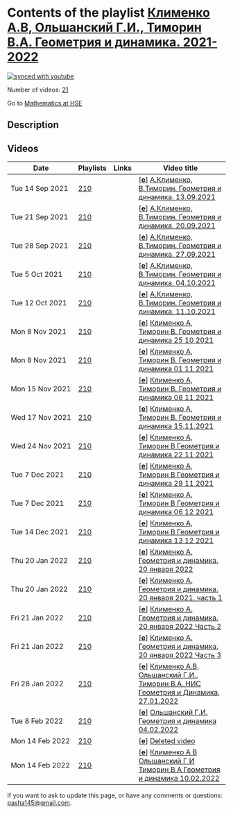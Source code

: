 # Contents of the playlist [Клименко А.В, Ольшанский Г.И., Тиморин В.А. Геометрия и динамика. 2021-2022](https://www.youtube.com/playlist?list=PLq3E5oubNNoDUEhSn6ruzvKmSNeRBtR_j)

[![synced with youtube](https://img.shields.io/github/last-commit/mathphysschool/mathphysschool.github.io/autoupdate1?label=synced%20with%20youtube)](https://github.com/mathphysschool/mathphysschool.github.io/commits/autoupdate1)

Number of videos: [21](#videos)

Go to [Mathematics at HSE](../README.md)

## Description



## Videos

|Date|Playlists|Links|Video title|
|---|---|---|---|
| Tue&nbsp;14&nbsp;Sep&nbsp;2021 | [210](../playlists/210 "Клименко А.В, Ольшанский Г.И., Тиморин В.А. Геометрия и динамика. 2021-2022") |  | [[**e**](https://studio.youtube.com/video/1qK243sb-KA/edit "Edit")] [А.Клименко, В.Тиморин. Геометрия и динамика. 13.09.2021](https://www.youtube.com/watch?v=1qK243sb-KA&list=PLq3E5oubNNoDUEhSn6ruzvKmSNeRBtR_j) |
| Tue&nbsp;21&nbsp;Sep&nbsp;2021 | [210](../playlists/210 "Клименко А.В, Ольшанский Г.И., Тиморин В.А. Геометрия и динамика. 2021-2022") |  | [[**e**](https://studio.youtube.com/video/J18EXlURyHg/edit "Edit")] [А.Клименко, В.Тиморин. Геометрия и динамика. 20.09.2021](https://www.youtube.com/watch?v=J18EXlURyHg&list=PLq3E5oubNNoDUEhSn6ruzvKmSNeRBtR_j) |
| Tue&nbsp;28&nbsp;Sep&nbsp;2021 | [210](../playlists/210 "Клименко А.В, Ольшанский Г.И., Тиморин В.А. Геометрия и динамика. 2021-2022") |  | [[**e**](https://studio.youtube.com/video/x3ByG2NuCT4/edit "Edit")] [А.Клименко, В.Тиморин. Геометрия и динамика. 27.09.2021](https://www.youtube.com/watch?v=x3ByG2NuCT4&list=PLq3E5oubNNoDUEhSn6ruzvKmSNeRBtR_j) |
| Tue&nbsp;5&nbsp;Oct&nbsp;2021 | [210](../playlists/210 "Клименко А.В, Ольшанский Г.И., Тиморин В.А. Геометрия и динамика. 2021-2022") |  | [[**e**](https://studio.youtube.com/video/AHzkMWQ3wSY/edit "Edit")] [А.Клименко, В.Тиморин. Геометрия и динамика. 04.10.2021](https://www.youtube.com/watch?v=AHzkMWQ3wSY&list=PLq3E5oubNNoDUEhSn6ruzvKmSNeRBtR_j) |
| Tue&nbsp;12&nbsp;Oct&nbsp;2021 | [210](../playlists/210 "Клименко А.В, Ольшанский Г.И., Тиморин В.А. Геометрия и динамика. 2021-2022") |  | [[**e**](https://studio.youtube.com/video/7WXiOcxGOH0/edit "Edit")] [А.Клименко, В.Тиморин. Геометрия и динамика. 11.10.2021](https://www.youtube.com/watch?v=7WXiOcxGOH0&list=PLq3E5oubNNoDUEhSn6ruzvKmSNeRBtR_j) |
| Mon&nbsp;8&nbsp;Nov&nbsp;2021 | [210](../playlists/210 "Клименко А.В, Ольшанский Г.И., Тиморин В.А. Геометрия и динамика. 2021-2022") |  | [[**e**](https://studio.youtube.com/video/sffvYUMmvPs/edit "Edit")] [Клименко А,  Тиморин  В. Геометрия и динамика 25 10 2021](https://www.youtube.com/watch?v=sffvYUMmvPs&list=PLq3E5oubNNoDUEhSn6ruzvKmSNeRBtR_j) |
| Mon&nbsp;8&nbsp;Nov&nbsp;2021 | [210](../playlists/210 "Клименко А.В, Ольшанский Г.И., Тиморин В.А. Геометрия и динамика. 2021-2022") |  | [[**e**](https://studio.youtube.com/video/6bQuSACf5yg/edit "Edit")] [Клименко А, Тиморин В. Геометрия и динамика 01 11 2021](https://www.youtube.com/watch?v=6bQuSACf5yg&list=PLq3E5oubNNoDUEhSn6ruzvKmSNeRBtR_j) |
| Mon&nbsp;15&nbsp;Nov&nbsp;2021 | [210](../playlists/210 "Клименко А.В, Ольшанский Г.И., Тиморин В.А. Геометрия и динамика. 2021-2022") |  | [[**e**](https://studio.youtube.com/video/7pef8MHVgvQ/edit "Edit")] [Клименко А,  Тиморин В. Геометрия и динамика 08 11 2021](https://www.youtube.com/watch?v=7pef8MHVgvQ&list=PLq3E5oubNNoDUEhSn6ruzvKmSNeRBtR_j) |
| Wed&nbsp;17&nbsp;Nov&nbsp;2021 | [210](../playlists/210 "Клименко А.В, Ольшанский Г.И., Тиморин В.А. Геометрия и динамика. 2021-2022") |  | [[**e**](https://studio.youtube.com/video/jG-CMa3mw8Y/edit "Edit")] [Клименко А, Тиморин В.  Геометрия и динамика 15.11.2021](https://www.youtube.com/watch?v=jG-CMa3mw8Y&list=PLq3E5oubNNoDUEhSn6ruzvKmSNeRBtR_j) |
| Wed&nbsp;24&nbsp;Nov&nbsp;2021 | [210](../playlists/210 "Клименко А.В, Ольшанский Г.И., Тиморин В.А. Геометрия и динамика. 2021-2022") |  | [[**e**](https://studio.youtube.com/video/2XDtTs0xCHw/edit "Edit")] [Клименко А, Тиморин В  Геометрия и динамика 22 11 2021](https://www.youtube.com/watch?v=2XDtTs0xCHw&list=PLq3E5oubNNoDUEhSn6ruzvKmSNeRBtR_j) |
| Tue&nbsp;7&nbsp;Dec&nbsp;2021 | [210](../playlists/210 "Клименко А.В, Ольшанский Г.И., Тиморин В.А. Геометрия и динамика. 2021-2022") |  | [[**e**](https://studio.youtube.com/video/lFiQ4YwTkJc/edit "Edit")] [Клименко А, Тиморин В Геометрия и динамика 29 11 2021](https://www.youtube.com/watch?v=lFiQ4YwTkJc&list=PLq3E5oubNNoDUEhSn6ruzvKmSNeRBtR_j) |
| Tue&nbsp;7&nbsp;Dec&nbsp;2021 | [210](../playlists/210 "Клименко А.В, Ольшанский Г.И., Тиморин В.А. Геометрия и динамика. 2021-2022") |  | [[**e**](https://studio.youtube.com/video/nTWL2U38294/edit "Edit")] [Клименко А, Тиморин В Геометрия и динамика 06 12 2021](https://www.youtube.com/watch?v=nTWL2U38294&list=PLq3E5oubNNoDUEhSn6ruzvKmSNeRBtR_j) |
| Tue&nbsp;14&nbsp;Dec&nbsp;2021 | [210](../playlists/210 "Клименко А.В, Ольшанский Г.И., Тиморин В.А. Геометрия и динамика. 2021-2022") |  | [[**e**](https://studio.youtube.com/video/dfcLmwG0qN0/edit "Edit")] [Клименко А, Тиморин В Геометрия и динамика 13 12 2021](https://www.youtube.com/watch?v=dfcLmwG0qN0&list=PLq3E5oubNNoDUEhSn6ruzvKmSNeRBtR_j) |
| Thu&nbsp;20&nbsp;Jan&nbsp;2022 | [210](../playlists/210 "Клименко А.В, Ольшанский Г.И., Тиморин В.А. Геометрия и динамика. 2021-2022") |  | [[**e**](https://studio.youtube.com/video/DfWbbjaLIrU/edit "Edit")] [Клименко А. Геометрия и динамика. 20 января 2022](https://www.youtube.com/watch?v=DfWbbjaLIrU&list=PLq3E5oubNNoDUEhSn6ruzvKmSNeRBtR_j) |
| Thu&nbsp;20&nbsp;Jan&nbsp;2022 | [210](../playlists/210 "Клименко А.В, Ольшанский Г.И., Тиморин В.А. Геометрия и динамика. 2021-2022") |  | [[**e**](https://studio.youtube.com/video/38OdKaKNayo/edit "Edit")] [Клименко А. Геометрия и динамика. 20 января 2021. часть 1](https://www.youtube.com/watch?v=38OdKaKNayo&list=PLq3E5oubNNoDUEhSn6ruzvKmSNeRBtR_j) |
| Fri&nbsp;21&nbsp;Jan&nbsp;2022 | [210](../playlists/210 "Клименко А.В, Ольшанский Г.И., Тиморин В.А. Геометрия и динамика. 2021-2022") |  | [[**e**](https://studio.youtube.com/video/wIq4YhAHv0w/edit "Edit")] [Клименко А. Геометрия и динамика. 20 января 2022 Часть 2](https://www.youtube.com/watch?v=wIq4YhAHv0w&list=PLq3E5oubNNoDUEhSn6ruzvKmSNeRBtR_j) |
| Fri&nbsp;21&nbsp;Jan&nbsp;2022 | [210](../playlists/210 "Клименко А.В, Ольшанский Г.И., Тиморин В.А. Геометрия и динамика. 2021-2022") |  | [[**e**](https://studio.youtube.com/video/eYHScnFz2uY/edit "Edit")] [Клименко А. Геометрия и динамика. 20 января 2022 Часть 3](https://www.youtube.com/watch?v=eYHScnFz2uY&list=PLq3E5oubNNoDUEhSn6ruzvKmSNeRBtR_j) |
| Fri&nbsp;28&nbsp;Jan&nbsp;2022 | [210](../playlists/210 "Клименко А.В, Ольшанский Г.И., Тиморин В.А. Геометрия и динамика. 2021-2022") |  | [[**e**](https://studio.youtube.com/video/C9tcAz4QPig/edit "Edit")] [Клименко А.В, Ольшанский Г.И., Тиморин В.А.  НИС Геометрия и Динамика,  27.01.2022](https://www.youtube.com/watch?v=C9tcAz4QPig&list=PLq3E5oubNNoDUEhSn6ruzvKmSNeRBtR_j) |
| Tue&nbsp;8&nbsp;Feb&nbsp;2022 | [210](../playlists/210 "Клименко А.В, Ольшанский Г.И., Тиморин В.А. Геометрия и динамика. 2021-2022") |  | [[**e**](https://studio.youtube.com/video/UQpSDJaz1BE/edit "Edit")] [Ольшанский Г.И.  Геометрия и динамика 04.02.2022](https://www.youtube.com/watch?v=UQpSDJaz1BE&list=PLq3E5oubNNoDUEhSn6ruzvKmSNeRBtR_j) |
| Mon&nbsp;14&nbsp;Feb&nbsp;2022 | [210](../playlists/210 "Клименко А.В, Ольшанский Г.И., Тиморин В.А. Геометрия и динамика. 2021-2022") |  | [[**e**](https://studio.youtube.com/video/EG2NwCEYb88/edit "Edit")] [Deleted video](https://www.youtube.com/watch?v=EG2NwCEYb88&list=PLq3E5oubNNoDUEhSn6ruzvKmSNeRBtR_j "This video is unavailable.") |
| Mon&nbsp;14&nbsp;Feb&nbsp;2022 | [210](../playlists/210 "Клименко А.В, Ольшанский Г.И., Тиморин В.А. Геометрия и динамика. 2021-2022") |  | [[**e**](https://studio.youtube.com/video/CgZhECvI49s/edit "Edit")] [Клименко А В  Ольшанский Г И  Тиморин В А  Геометрия и динамика 10.02.2022](https://www.youtube.com/watch?v=CgZhECvI49s&list=PLq3E5oubNNoDUEhSn6ruzvKmSNeRBtR_j) |


 If you want to ask to update this page, or have any comments or questions: <pasha145@gmail.com>.